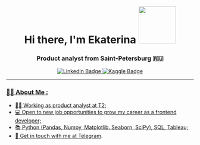 <h1 align="center">Hi there, I'm Ekaterina</a>  
 <img src="https://media.giphy.com/media/Qp8JVw4n37No6spF3s/giphy.gif" width="100"/>
<h3 align="center"> Product analyst from Saint-Petersburg 🇷🇺</h3>


<div id="badges", align="center">
 <a href="https://www.linkedin.com/in/vasileva-ek/">
  <img src="https://img.shields.io/badge/LinkedIn-blue?style=for-the-badge&logo=linkedin&logoColor=white" alt="LinkedIn Badge"/>
</a>
 <a href="https://www.kaggle.com/katerinvas/">
  <img src="https://img.shields.io/badge/Kaggle-035a7d?style=for-the-badge&logo=kaggle&logoColor=white" alt="Kaggle Badge"/>
<div id="badges", align="center">
<img src="https://komarev.com/ghpvc/?username=ekaterinavasil&style=flat-square&color=blue" alt=""/>
</div>
</div>

----
### :woman_technologist: About Me :
 
- :woman_student: Working as product analyst at T2;
- :computer: Open to new job opportunities to grow my career as a frontend developer;
- :books: Python (Pandas, Numpy, Matplotlib. Seaborn, SciPy), SQL, Tableau;
- :speech_balloon: Get in touch with me at [Telegram](https://t.me/katachai).
